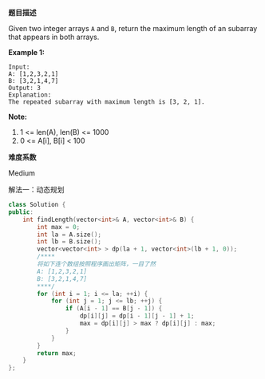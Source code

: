 **题目描述**   

Given two integer arrays `A` and `B`, return the maximum length of an subarray that appears in both arrays.

**Example 1:**

```
Input:
A: [1,2,3,2,1]
B: [3,2,1,4,7]
Output: 3
Explanation: 
The repeated subarray with maximum length is [3, 2, 1].
```

 

**Note:**

1. 1 <= len(A), len(B) <= 1000
2. 0 <= A[i], B[i] < 100

**难度系数**    

Medium 

解法一：动态规划

```c++
class Solution {
public:
	int findLength(vector<int>& A, vector<int>& B) {
		int max = 0;
		int la = A.size();
		int lb = B.size();
		vector<vector<int> > dp(la + 1, vector<int>(lb + 1, 0));
		/****
        将如下连个数组按照程序画出矩阵，一目了然
		A: [1,2,3,2,1]
		B: [3,2,1,4,7]
        ****/
		for (int i = 1; i <= la; ++i) {
			for (int j = 1; j <= lb; ++j) {
				if (A[i - 1] == B[j - 1]) {
					dp[i][j] = dp[i - 1][j - 1] + 1;
					max = dp[i][j] > max ? dp[i][j] : max;
				}
			}
		}
		return max;
    }
};
```

